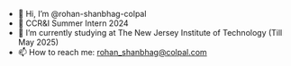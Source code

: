 - 👋 Hi, I’m @rohan-shanbhag-colpal
- 👀 CCR&I Summer Intern 2024
- 🌱 I’m currently studying at The New Jersey Institute of Technology (Till May 2025)
- 📫 How to reach me: rohan_shanbhag@colpal.com

<!---
rohan-shanbhag-colpal/rohan-shanbhag-colpal is a ✨ special ✨ repository because its `README.md` (this file) appears on your GitHub profile.
You can click the Preview link to take a look at your changes.
--->
